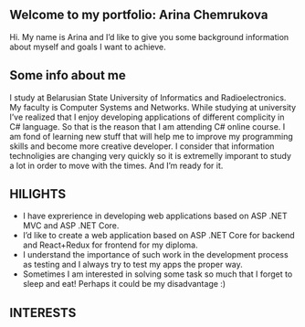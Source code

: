 ## Welcome to my portfolio: Arina Chemrukova
Hi. My name is Arina and I’d like to give you some background information about myself and goals I want to achieve.

## Some info about me

I study at Belarusian State University of Informatics and Radioelectronics.
My faculty is Computer Systems and Networks. While studying at university I’ve realized that I enjoy developing applications of different complicity in C# language. So that is the reason that I am attending C# online course. I am fond of learning new stuff that will help me to improve my programming skills and become more creative developer. I consider that information technoligies are changing very quickly so it is extremelly imporant to study a lot in order to move with the times. And I’m ready for it.

## HILIGHTS

- I have exprerience in developing web applications based on ASP .NET MVC and ASP .NET Core.
- I’d like to create a web application based on ASP .NET Core for backend and React+Redux for frontend for my diploma.
- I understand the importance of such work in the development process as testing and I always try to test my apps the proper way.
- Sometimes I am interested in solving some task so much that I forget to sleep and eat! Perhaps it could be my disadvantage :)

INTERESTS
----------------------------
